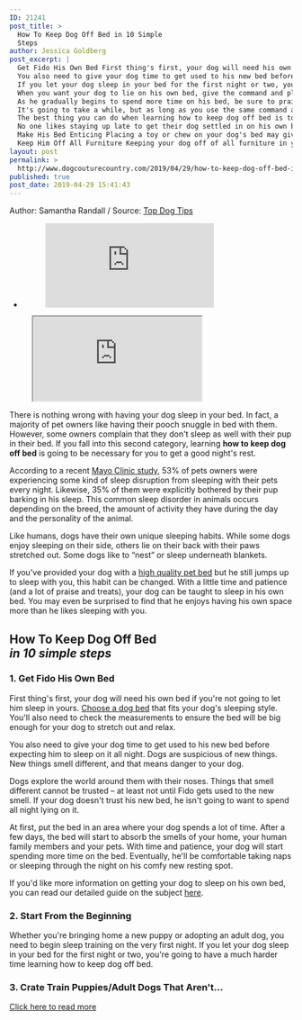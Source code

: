```yaml
---
ID: 21241
post_title: >
  How To Keep Dog Off Bed in 10 Simple
  Steps
author: Jessica Goldberg
post_excerpt: |
  Get Fido His Own Bed First thing's first, your dog will need his own bed if you're not going to let him sleep in yours.
  You also need to give your dog time to get used to his new bed before expecting him to sleep on it all night.
  If you let your dog sleep in your bed for the first night or two, you're going to have a much harder time learning how to keep dog off bed.
  When you want your dog to lie on his own bed, give the command and place him on his dog bed.
  As he gradually begins to spend more time on his bed, be sure to praise him for doing what you want him to do.
  It's going to take a while, but as long as you use the same command and a firm voice, your pup will begin to understand what you want.
  The best thing you can do when learning how to keep dog off bed is to ignore the whining and stick to your training method.
  No one likes staying up late to get their dog settled in on his own bed, and it stinks to wake up tired in the morning because you were up half the night with a whining pooch.
  Make His Bed Enticing Placing a toy or chew on your dog's bed may give him a reason to stay there.
  Keep Him Off All Furniture Keeping your dog off of all furniture in your home will make it much easier when you're trying to teach him to stay off of your bed.
layout: post
permalink: >
  http://www.dogcouturecountry.com/2019/04/29/how-to-keep-dog-off-bed-in-10-simple-steps-2/
published: true
post_date: 2019-04-29 15:41:43
---
```

<p class="article-info-author-source"> <span>Author: Samantha Randall</span>&nbsp;/&nbsp;<span>Source: <a href="https://topdogtips.com/how-to-keep-dog-off-bed/" target="_blank">Top Dog Tips</a></span> </p> <ul>
<li>
<figure><iframe frameborder="0" src="https://www.facebook.com/plugins/like.php?href=https://topdogtips.com/how-to-keep-dog-off-bed/&amp;layout=button_count&amp;show_faces=false&amp;width=105&amp;action=like&amp;colorscheme=light&amp;height=21"></iframe></figure>
</li>
</ul>
<figure><iframe src="https://www.youtube.com/embed/gQV3LoibGVQ?version=3&amp;rel=1&amp;fs=1&amp;autohide=2&amp;showsearch=0&amp;showinfo=1&amp;iv_load_policy=1&amp;start=251&amp;wmode=transparent"></iframe></figure>
<p>There is nothing wrong with having your dog sleep in your bed. In fact, a majority of pet owners like having their pooch snuggle in bed with them. However, some owners complain that they don't sleep as well with their pup in their bed. If you fall into this second category, learning <strong>how to keep dog off bed</strong> is going to be necessary for you to get a good night's rest.</p>
<p>According to a recent <a href="https://www.sciencedaily.com/releases/2002/02/020215070932.htm">Mayo Clinic study</a>, 53% of pets owners were experiencing some kind of sleep disruption from sleeping with their pets every night. Likewise, 35% of them were explicitly bothered by their pup barking in his sleep. This common sleep disorder in animals occurs depending on the breed, the amount of activity they have during the day and the personality of the animal.</p>
<p>Like humans, dogs have their own unique sleeping habits. While some dogs enjoy sleeping on their side, others lie on their back with their paws stretched out. Some dogs like to “nest” or sleep underneath blankets.</p>
<p>If you've provided your dog with a <a href="https://topdogtips.com/best-dog-bed/">high quality pet bed</a> but he still jumps up to sleep with you, this habit can be changed. With a little time and patience (and a lot of praise and treats), your dog can be taught to sleep in his own bed. You may even be surprised to find that he enjoys having his own space more than he likes sleeping with you.</p>
<h2><strong>How To Keep Dog Off Bed</strong><br>
<em>in 10 simple steps</em></h2>
<h3><strong>1. Get Fido His Own Bed</strong></h3>
<p>First thing's first, your dog will need his own bed if you're not going to let him sleep in yours. <a href="https://topdogtips.com/how-to-choose-the-best-pet-bed-for-your-dog/">Choose a dog bed</a> that fits your dog's sleeping style. You'll also need to check the measurements to ensure the bed will be big enough for your dog to stretch out and relax.</p>
<p>You also need to give your dog time to get used to his new bed before expecting him to sleep on it all night. Dogs are suspicious of new things. New things smell different, and that means danger to your dog.</p>
<p>Dogs explore the world around them with their noses. Things that smell different cannot be trusted – at least not until Fido gets used to the new smell. If your dog doesn't trust his new bed, he isn't going to want to spend all night lying on it.</p>
<p>At first, put the bed in an area where your dog spends a lot of time. After a few days, the bed will start to absorb the smells of your home, your human family members and your pets. With time and patience, your dog will start spending more time on the bed. Eventually, he'll be comfortable taking naps or sleeping through the night on his comfy new resting spot.</p>
<p>If you'd like more information on getting your dog to sleep on his own bed, you can read our detailed guide on the subject <a href="https://topdogtips.com/how-to-get-your-dog-to-sleep-on-a-dog-bed/">here</a>.</p>
<h3><strong>2. Start From the Beginning</strong></h3>
<p>Whether you're bringing home a new puppy or adopting an adult dog, you need to begin sleep training on the very first night. If you let your dog sleep in your bed for the first night or two, you're going to have a much harder time learning how to keep dog off bed.</p>
<h3><strong>3. Crate Train Puppies/Adult Dogs That Aren't...</strong></h3> <p class="article-info-more"> <a href="https://topdogtips.com/how-to-keep-dog-off-bed/" target="_blank">Click here to read more</a> </p>
